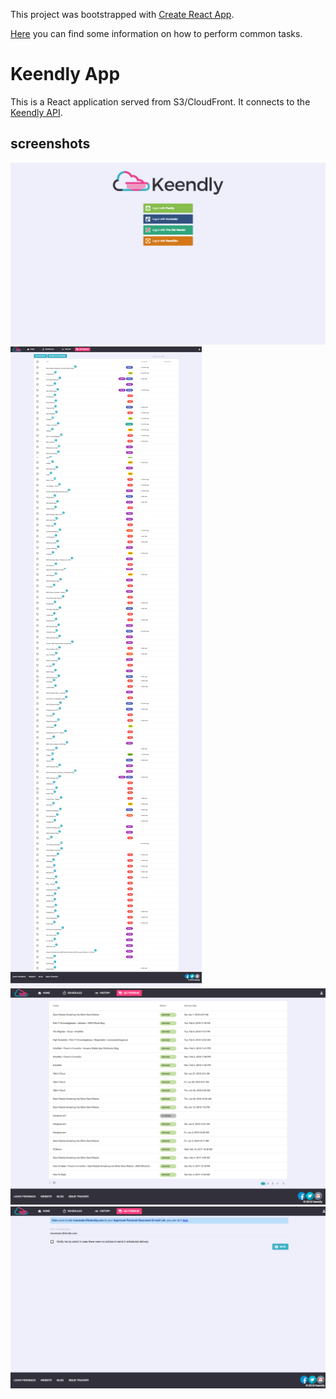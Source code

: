 This project was bootstrapped with [Create React App](https://github.com/facebookincubator/create-react-app).

[Here](https://github.com/facebookincubator/create-react-app/blob/master/packages/react-scripts/template/README.md) you can find some information on how to perform common tasks.

# Keendly App
This is a React application served from S3/CloudFront. It connects to the [Keendly API](https://github.com/Keendly/keendly-api).

## screenshots

![Login](/screenshots/login.png)
![Home](/screenshots/home.png)
![History](/screenshots/history.png)
![Settings](/screenshots/settings.png)
